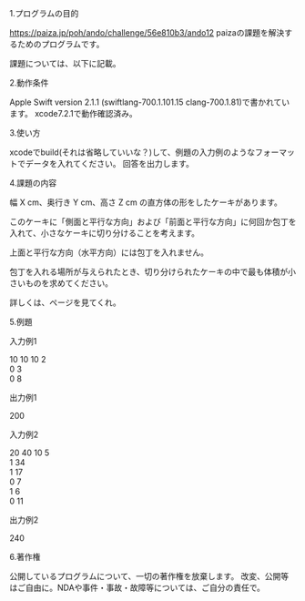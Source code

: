 1.プログラムの目的

https://paiza.jp/poh/ando/challenge/56e810b3/ando12 paizaの課題を解決するためのプログラムです。

課題については、以下に記載。

2.動作条件

Apple Swift version 2.1.1 (swiftlang-700.1.101.15 clang-700.1.81)で書かれています。 xcode7.2.1で動作確認済み。

3.使い方

xcodeでbuild(それは省略していいな？)して、例題の入力例のようなフォーマットでデータを入れてください。 回答を出力します。

4.課題の内容

幅 X cm、奥行き Y cm、高さ Z cm の直方体の形をしたケーキがあります。

このケーキに「側面と平行な方向」および「前面と平行な方向」に何回か包丁を入れて、小さなケーキに切り分けることを考えます。

上面と平行な方向（水平方向）には包丁を入れません。

包丁を入れる場所が与えられたとき、切り分けられたケーキの中で最も体積が小さいものを求めてください。

詳しくは、ページを見てくれ。

5.例題

入力例1

10 10 10 2  
0 3  
0 8  

出力例1

200

入力例2

20 40 10 5  
1 34  
1 17  
0 7  
1 6  
0 11  

出力例2

240

6.著作権

公開しているプログラムについて、一切の著作権を放棄します。   改変、公開等はご自由に。NDAや事件・事故・故障等については、ご自分の責任で。
